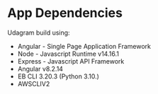 # App Dependencies

Udagram build using:
* Angular - Single Page Application Framework
* Node - Javascript Runtime v14.16.1
* Express - Javascript API Framework
* Angular v8.2.14
* EB CLI 3.20.3 (Python 3.10.)
* AWSCLIV2